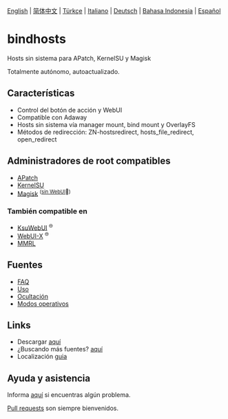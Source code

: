 [English](README.md) | [简体中文](README_zh-CN.md) | [Türkçe](README_tr.md) | [Italiano](README_it.md) | [Deutsch](README_de.md) | [Bahasa Indonesia](README_id.md) | [Español](README_es-ES.md)


# bindhosts

Hosts sin sistema para APatch, KernelSU y Magisk

Totalmente autónomo, autoactualizado.

## Características

- Control del botón de acción y WebUI
- Compatible con Adaway
- Hosts sin sistema vía manager mount, bind mount y OverlayFS
- Métodos de redirección: ZN-hostsredirect, hosts_file_redirect, open_redirect

## Administradores de root compatibles

- [APatch](https://github.com/bmax121/APatch)
- [KernelSU](https://github.com/tiann/KernelSU)
- [Magisk](https://github.com/topjohnwu/Magisk)  <sup>([sin WebUI](https://github.com/topjohnwu/Magisk/issues/8609#event-15568590949)👀)</sup>

### También compatible en

- [KsuWebUI](https://github.com/5ec1cff/KsuWebUIStandalone)   <sup>🌐</sup>
- [WebUI-X](https://github.com/MMRLApp/WebUI-X-Portable)   <sup>🌐</sup>
- [MMRL](https://github.com/MMRLApp/MMRL)

## Fuentes

- [FAQ](Documentation/faq.md)
- [Uso](Documentation/usage.md)
- [Ocultación](Documentation/hiding_es-ES.md)
- [Modos operativos](Documentation/modes.md)

## Links

- Descargar [aquí](https://github.com/bindhosts/bindhosts/releases)
- ¿Buscando más fuentes? [aquí](Documentation/sources.md)
- Localización [guia](Documentation/localize.md)

## Ayuda y asistencia

Informa [aquí](https://github.com/bindhosts/bindhosts/issues) si encuentras algún problema.

[Pull requests](https://github.com/bindhosts/bindhosts/pulls) son siempre bienvenidos.
